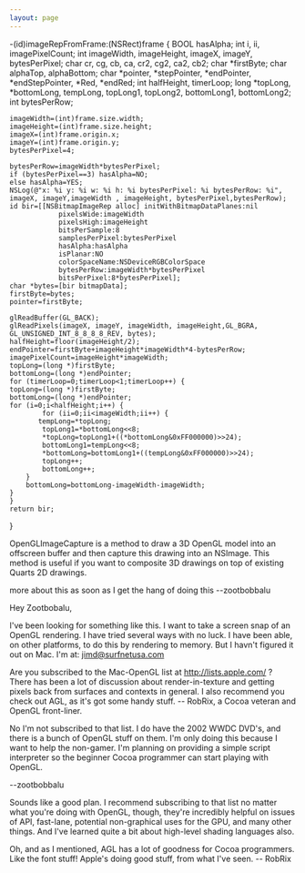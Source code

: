 ```yaml
---
layout: page
---
```




    
-(id)imageRepFromFrame:(NSRect)frame {
    BOOL hasAlpha;
    int i, ii, imagePixelCount;
    int imageWidth, imageHeight, imageX, imageY, bytesPerPixel;
    char cr, cg, cb, ca, cr2, cg2, ca2, cb2;
    char *firstByte;
    char alphaTop, alphaBottom;
    char *pointer, *stepPointer, *endPointer, *endStepPointer, *Red, *endRed;
    int halfHeight, timerLoop;
    long *topLong, *bottomLong, tempLong, topLong1, topLong2, bottomLong1, bottomLong2;
    int bytesPerRow;
    
    imageWidth=(int)frame.size.width;
    imageHeight=(int)frame.size.height;
    imageX=(int)frame.origin.x;
    imageY=(int)frame.origin.y;
    bytesPerPixel=4;

    bytesPerRow=imageWidth*bytesPerPixel;
    if (bytesPerPixel==3) hasAlpha=NO;
    else hasAlpha=YES;
    NSLog(@"x: %i y: %i w: %i h: %i bytesPerPixel: %i bytesPerRow: %i", imageX, imageY,imageWidth , imageHeight, bytesPerPixel,bytesPerRow);
    id bir=[[NSBitmapImageRep alloc] initWithBitmapDataPlanes:nil
                pixelsWide:imageWidth
                pixelsHigh:imageHeight
                bitsPerSample:8
                samplesPerPixel:bytesPerPixel
                hasAlpha:hasAlpha
                isPlanar:NO
                colorSpaceName:NSDeviceRGBColorSpace
                bytesPerRow:imageWidth*bytesPerPixel
                bitsPerPixel:8*bytesPerPixel];
    char *bytes=[bir bitmapData];
    firstByte=bytes;
    pointer=firstByte;

    glReadBuffer(GL_BACK);
    glReadPixels(imageX, imageY, imageWidth, imageHeight,GL_BGRA, GL_UNSIGNED_INT_8_8_8_8_REV, bytes);
    halfHeight=floor(imageHeight/2);
    endPointer=firstByte+imageHeight*imageWidth*4-bytesPerRow;
    imagePixelCount=imageHeight*imageWidth;
    topLong=(long *)firstByte;
    bottomLong=(long *)endPointer;
    for (timerLoop=0;timerLoop<1;timerLoop++) {
    topLong=(long *)firstByte;
    bottomLong=(long *)endPointer;
    for (i=0;i<halfHeight;i++) {
            for (ii=0;ii<imageWidth;ii++) {
           tempLong=*topLong;
            topLong1=*bottomLong<<8;
            *topLong=topLong1+((*bottomLong&0xFF000000)>>24);
            bottomLong1=tempLong<<8;
            *bottomLong=bottomLong1+((tempLong&0xFF000000)>>24);
            topLong++;
            bottomLong++;            
        }
        bottomLong=bottomLong-imageWidth-imageWidth;
    }
    }
    return bir;
}





OpenGLImageCapture is a method to draw a 3D OpenGL model into an offscreen buffer and then capture this drawing into an NSImage. This method is useful if you want to composite 3D drawings on top of existing Quarts 2D drawings.

more about this as soon as I get the hang of doing this --zootbobbalu

Hey Zootbobalu,

I've been looking for something like this. I want to take a screen snap of an OpenGL rendering. I have tried several ways with no luck. I have been able, on other platforms, to do this by rendering to memory. But I havn't figured it out on Mac.
I'm at:
jimd@surfnetusa.com

Are you subscribed to the Mac-OpenGL list at http://lists.apple.com/ ? There has been a lot of discussion about render-in-texture and getting pixels back from surfaces and contexts in general. I also recommend you check out AGL, as it's got some handy stuff. -- RobRix, a Cocoa veteran and OpenGL front-liner.

No I'm not subscribed to that list. I do have the 2002 WWDC DVD's, and there is a bunch of OpenGL stuff on them. I'm only doing this because I want to help the non-gamer. I'm planning on providing a simple script interpreter so the beginner Cocoa programmer can start playing with OpenGL. 

--zootbobbalu

Sounds like a good plan. I recommend subscribing to that list no matter what you're doing with OpenGL, though, they're incredibly helpful on issues of API, fast-lane, potential non-graphical uses for the GPU, and many other things. And I've learned quite a bit about high-level shading languages also.

Oh, and as I mentioned, AGL has a lot of goodness for Cocoa programmers. Like the font stuff! Apple's doing good stuff, from what I've seen. -- RobRix
